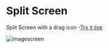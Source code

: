 # Split Screen 

Split Screen  with a drag icon -[Try it live](https://ayoub-bousetta.github.io/Split-Screen/)

![imagescreen](https://user-images.githubusercontent.com/6423366/46508243-89c45480-c834-11e8-93b3-32d99408ef8c.png)
